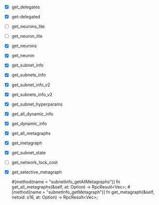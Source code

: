 - [x] get_delegates 
- [x] get-delegated
- [ ] get_neurons_lite 
- [ ] get_neuron_lite
- [x] get_neurons
- [x] get_neuron
- [x] get_subnet_info
- [x] get_subnets_info
- [x] get_subnet_info_v2
- [x] get_subnets_info_v2
- [x] get_subnet_hyperparams
- [x] get_all_dynamic_info
- [x] get_dynamic_info
- [x] get_all_metagraphs
- [x] get_metagraph
- [x] get_subnet_state
- [ ] get_network_lock_cost
- [x] get_selective_metagraph

    #[method(name = "subnetInfo_getAllMetagraphs")]
    fn get_all_metagraphs(&self, at: Option<BlockHash>) -> RpcResult<Vec<u8>>;
    #[method(name = "subnetInfo_getMetagraph")]
    fn get_metagraph(&self, netuid: u16, at: Option<BlockHash>) -> RpcResult<Vec<u8>>;

